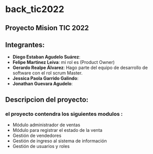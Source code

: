 # back_tic2022
## Proyecto Mision TIC 2022

## Integrantes:

- **Diego Estaban Agudelo Suárez**:
- **Felipe Martinez Leiva**:  mi rol es  (Product Owner)  
- **Gerardo Realpe Álvarez**: Hago parte del equipo de desarrollo de software con el rol scrum Master.
- **Jessica Paola Garrido Galindo**: 
- **Jonathan Guevara Agudelo**:

## Descripcion del proyecto: 

### el proyecto contendra los siguientes modulos : 

- Módulo administrador de ventas
- Módulo para registrar el estado de la venta
- Gestión de vendedores
- Gestión de ingreso al sistema de información
- Gestión de usuarios y roles